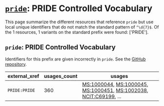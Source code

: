 # [`pride`](https://bioregistry.io/pride): PRIDE Controlled Vocabulary

This page summarize the different resources that reference `pride`
but use local unique identifiers that do not match the standard pattern of
`^\d{7}$`. Of the 1 resources,
1 variants on the standard prefix were found: ['PRIDE'].

## `pride`: PRIDE Controlled Vocabulary

Identifiers for this prefix are given incorrectly in `pride`. See the [GitHub repository](https://github.com/PRIDE-Utilities/pride-ontology).

| external_xref   |   usages_count | usages                                                                                                                                                                                                                                                                                             |
|-----------------|----------------|----------------------------------------------------------------------------------------------------------------------------------------------------------------------------------------------------------------------------------------------------------------------------------------------------|
| `PRIDE:PRIDE`   |            360 | [MS:1000044](http://purl.obolibrary.org/obo/MS_1000044), [MS:1000045](http://purl.obolibrary.org/obo/MS_1000045), [MS:1000451](http://purl.obolibrary.org/obo/MS_1000451), [MS:1002038](http://purl.obolibrary.org/obo/MS_1002038), [NCIT:C69199](http://purl.obolibrary.org/obo/NCIT_C69199), ... |

